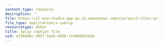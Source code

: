 ```yaml
---
content_type: resource
description: ''
file: https://ol-ocw-studio-app-qa.s3.amazonaws.com/courses/5-111sc-principles-of-chemical-science-fall-2014/af964d6cd9575aebdd301fe6602b26da_-Y8pOF1AgUY.srt
file_type: application/x-subrip
resourcetype: Other
title: 3play caption file
uid: af964d6c-d957-5aeb-dd30-1fe6602b26da
---
```

